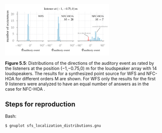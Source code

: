 ![Fig 5.5](fig5_05.png)

**Figure 5.5**: Distributions of the
directions of the auditory event as
rated by the listeners at the position
(−1,−0.75,0) m for the loudspeaker
array with 14 loudspeakers. The results
for a synthesized point source for WFS
and NFC-HOA for different orders M are
shown. For WFS only the results for the
first 9 listeners were analyzed to have
an equal number of answers as in the
case for NFC-HOA .

## Steps for reproduction

Bash:
```Bash
$ gnuplot sfs_localization_distributions.gnu
```
